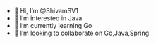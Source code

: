 - 👋 Hi, I’m @ShivamSV1
- 👀 I’m interested in Java
- 🌱 I’m currently learning Go
- 💞️ I’m looking to collaborate on Go,Java,Spring


<!---
ShivamSV1/ShivamSV1 is a ✨ special ✨ repository because its `README.md` (this file) appears on your GitHub profile.
You can click the Preview link to take a look at your changes.
--->
